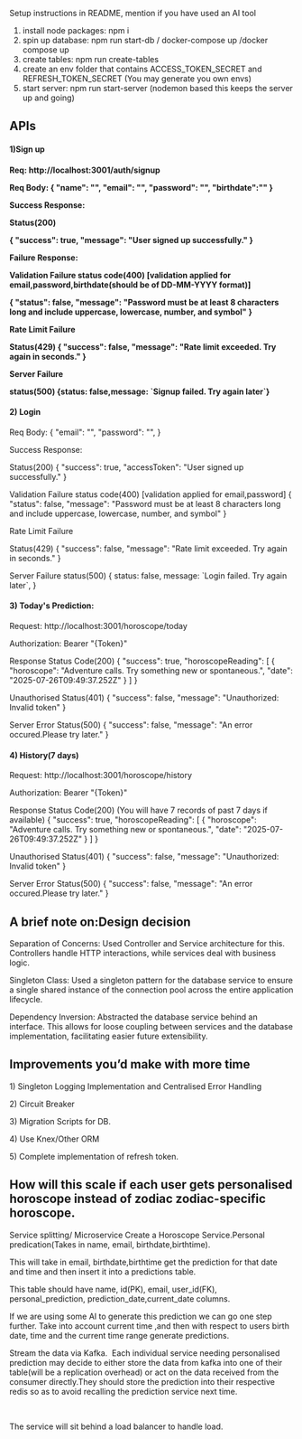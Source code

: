 
Setup instructions in README, mention if you have used an AI tool
1) install node packages: npm i
2) spin up database: npm run start-db / docker-compose up /docker compose up
3) create tables: npm run create-tables
4) create an env folder that contains ACCESS_TOKEN_SECRET and REFRESH_TOKEN_SECRET (You may generate you own envs)
4) start server: npm run start-server (nodemon based this keeps the server up and going)


<h2>APIs</h2>
<h4>1)Sign up<h4/> 
 <p>Req: http://localhost:3001/auth/signup</p>
 <p>Req Body: {
  "name": "<name>", 
  "email": "<email>",
  "password": "<password>",
  "birthdate":"<birthday>"
}</p>
<p>Success Response:</p>
<p>Status(200)</p>
{
    "success": true,
    "message": "User signed up successfully."
}
<p>Failure Response:</p>

<p>Validation Failure status code(400) [validation applied for email,password,birthdate(should be of DD-MM-YYYY format)]</p>
<p>{
    "status": false,
    "message": "Password must be at least 8 characters long and include uppercase, lowercase, number, and symbol"
}</p>
<p>Rate Limit Failure</p>
<p>Status(429) {
    "success": false,
    "message": "Rate limit exceeded. Try again in <calculated seconds> seconds."
}</p>
<p>Server Failure</p>
<p>status(500) {status: false,message: `Signup failed. Try again later`}</p>

<h4>2) Login</h4>
<p>Req Body: {
  "email": "<email>",
  "password": "<password>",
}</p>
<p>Success Response:</p>
<p>Status(200) {
    "success": true,
    "accessToken": "User signed up successfully."
}</p>

<p>
Validation Failure status code(400) [validation applied for email,password]
{
    "status": false,
    "message": "Password must be at least 8 characters long and include uppercase, lowercase, number, and symbol"
}
<p>Rate Limit Failure</p>
<p>Status(429) {
    "success": false,
    "message": "Rate limit exceeded. Try again in <calculated seconds> seconds."
}</p>
<p>
Server Failure status(500)
{
        status: false,
        message: `Login failed. Try again later`,
      }

</p>

<h4>3) Today's Prediction:</h4>
<p>Request: http://localhost:3001/horoscope/today</p>
<p>Authorization: Bearer "{Token}"</p>
 <p>
 Response Status Code(200)
  {
    "success": true,
    "horoscopeReading": [
        {
            "horoscope": "Adventure calls. Try something new or spontaneous.",
            "date": "2025-07-26T09:49:37.252Z"
        }
    ]
}
</p>
Unauthorised Status(401) {
    "success": false,
    "message": "Unauthorized: Invalid token"
}
<p>
Server Error Status(500)
{
    "success": false,
    "message": "An error occured.Please try later."
}
</p>

<h4>4) History(7 days)</h4>
<p>Request: http://localhost:3001/horoscope/history</p>
<p>Authorization: Bearer "{Token}"</p>
 <p>
Response Status Code(200) (You will have 7 records of past 7 days if available)
  {
    "success": true,
    "horoscopeReading": [
        {
            "horoscope": "Adventure calls. Try something new or spontaneous.",
            "date": "2025-07-26T09:49:37.252Z"
        }
    ]
}
</p>
<p>
Unauthorised Status(401) {
    "success": false,
    "message": "Unauthorized: Invalid token"
}</p>


<p>Server Error Status(500)
{
    "success": false,
    "message": "An error occured.Please try later."
}
</p>

<h2>A brief note on:Design decision</h2>
Separation of Concerns:  Used Controller and Service architecture for this. Controllers handle HTTP interactions, while services deal with business logic.

Singleton Class:  Used a singleton pattern for the database service to ensure a single shared instance of the connection pool across the entire application lifecycle.

Dependency Inversion: Abstracted the database service behind an interface. This allows for loose coupling between services and the database implementation, facilitating easier future extensibility.

<h2>Improvements you’d make with more time</h2>
<p>1) Singleton Logging Implementation and Centralised Error Handling</p>
<p>2) Circuit Breaker</p>
<p>3) Migration Scripts for DB.</p>
<p>4) Use Knex/Other ORM</p>
<p>5) Complete implementation of refresh token.</p>


<h2>How will this scale if each user gets personalised horoscope instead of zodiac zodiac-specific horoscope.</h2>
<p>Service splitting/ Microservice Create a Horoscope Service.Personal predication(Takes in name, email, birthdate,birthtime).</p>
<p>This will take in email, birthdate,birthtime get the prediction for that date and time and then insert it into a predictions table.</p>
<p>This table should have name, id(PK), email, user_id(FK), personal_prediction, prediction_date,current_date columns.</p>
<p>If we are using some AI to generate this prediction we can go one step further. Take into account current time ,and then with respect to users  birth date, time and the current time range generate predictions.</p>
<p>Stream the data via Kafka.  Each individual service needing personalised prediction may decide to either store the data from kafka into one of their table(will be a replication overhead) or act on the data received from the consumer directly.They should store the prediction into their respective redis so as to avoid recalling the prediction service next time.</p>
 <p>The service will sit behind a load balancer to handle load.</p>
